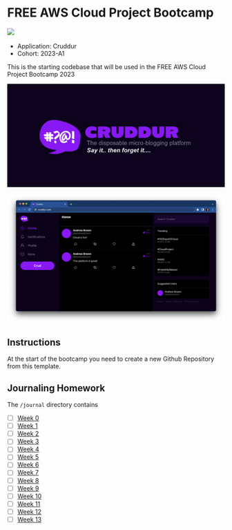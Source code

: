 # FREE AWS Cloud Project Bootcamp

![](https://codebuild.us-east-2.amazonaws.com/badges?uuid=eyJlbmNyeXB0ZWREYXRhIjoiNCs3dW5IYVppNW5qdjBJcUpPNVFnZTVuZXo4TFlPaWpmWTFoZ1FhZktjR25DR2doNWJlZG54dU51SlQ1c2R5NTFBWlJIaWprejJoVnVicTQwSERBc3VVPSIsIml2UGFyYW1ldGVyU3BlYyI6ImFkOXV5Q2pldXRWOWpwTXgiLCJtYXRlcmlhbFNldFNlcmlhbCI6MX0%3D&branch=main)

- Application: Cruddur
- Cohort: 2023-A1

This is the starting codebase that will be used in the FREE AWS Cloud Project Bootcamp 2023

![Cruddur Graphic](_docs/assets/cruddur-banner.jpg)

![Cruddur Screenshot](_docs/assets/cruddur-screenshot.png)

## Instructions

At the start of the bootcamp you need to create a new Github Repository from this template.

## Journaling Homework

The `/journal` directory contains

- [ ] [Week 0](journal/week0.md)
- [ ] [Week 1](journal/week1.md)
- [ ] [Week 2](journal/week2.md)
- [ ] [Week 3](journal/week3.md)
- [ ] [Week 4](journal/week4.md)
- [ ] [Week 5](journal/week5.md)
- [ ] [Week 6](journal/week6.md)
- [ ] [Week 7](journal/week7.md)
- [ ] [Week 8](journal/week8.md)
- [ ] [Week 9](journal/week9.md)
- [ ] [Week 10](journal/week10.md)
- [ ] [Week 11](journal/week11.md)
- [ ] [Week 12](journal/week12.md)
- [ ] [Week 13](journal/week13.md)
